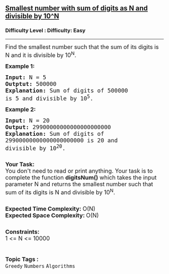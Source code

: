 <h2><a href="https://www.geeksforgeeks.org/problems/smallest-number-with-sum-of-digits-as-n-and-divisible-by-10n4032/1?page=3&status=unsolved&sortBy=accuracy">Smallest number with sum of digits as N and divisible by 10^N</a></h2><h3>Difficulty Level : Difficulty: Easy</h3><hr><div class="problems_problem_content__Xm_eO"><p><span style="font-size: 18px;">Find the smallest number such that the sum of its digits is N and it is divisible by 10<sup>N</sup>.</span></p>
<p><span style="font-size: 18px;"><strong>Example 1:</strong></span></p>
<pre><span style="font-size: 18px;"><strong>Input: </strong>N = 5
<strong>Outptut: </strong>500000
<strong>Explanation: </strong>Sum of digits of 500000
is 5 and divisible by 10<sup>5</sup>.</span>
</pre>
<p><span style="font-size: 18px;"><strong>Example 2:</strong></span></p>
<pre><span style="font-size: 18px;"><strong>Input: </strong>N = 20
<strong>Output: </strong>29900000000000000000000
<strong>Explanation: </strong>Sum of digits of 
29900000000000000000000 is 20 and
divisible by 10<sup>20</sup>.</span>

</pre>
<p><span style="font-size: 18px;"><strong>Your Task:</strong><br>You don't need to read or print anything. Your task is to complete the function&nbsp;<strong>digitsNum()</strong>&nbsp;which takes the input parameter N and&nbsp;returns the smallest number such that sum of its digits is N and divisible by 10<sup>N</sup>.</span><br>&nbsp;</p>
<p><span style="font-size: 18px;"><strong>Expected Time Complexity:&nbsp;</strong>O(N)<br><strong>Expected Space Complexity:&nbsp;</strong>O(N)</span><br>&nbsp;</p>
<p><span style="font-size: 18px;"><strong>Constraints:</strong><br>1 &lt;= N &lt;= 10000</span></p></div><br><p><span style=font-size:18px><strong>Topic Tags : </strong><br><code>Greedy</code>&nbsp;<code>Numbers</code>&nbsp;<code>Algorithms</code>&nbsp;